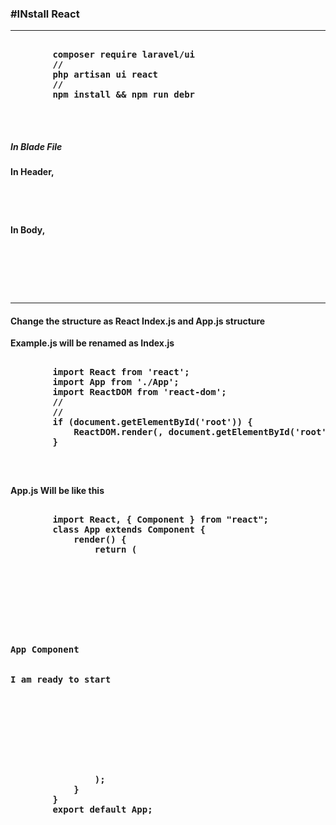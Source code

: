 <!DOCTYPE html>
<html lang="en">

<head>
    <meta charset="UTF-8">
    <meta http-equiv="X-UA-Compatible" content="IE=edge">
    <meta name="viewport" content="width=device-width, initial-scale=1.0">
    <title>Document</title>
</head>

<body>
    <h3>#INstall React</h3>
    <hr>
    <pre><b>
        composer require laravel/ui
        //
        php artisan ui react
        //
        npm install && npm run debr 
    </b></pre>
    <br>
    <h5>In Blade File</h5>
    <p><b>In Header,</b></p>
    <pre><b>
        <link href="/css/app.css" rel="stylesheet">
    </b></pre>
    <p><b>In Body,</b></p>
    <pre><b>
        <div id="example"></div>
        <script src="/js/app.js"></script>
    </b></pre>
        <hr>
    <h4>Change the structure as React Index.js and App.js structure</h4>
    <p><b>Example.js will be renamed as Index.js</b></p>
    <pre><b>
        import React from 'react';
        import App from './App';
        import ReactDOM from 'react-dom';
        //
        //
        if (document.getElementById('root')) {
            ReactDOM.render(<App />, document.getElementById('root'));
        }
    </b></pre>
    <br>
    <p><b>App.js Will be like this</b></p>
    <pre><b>
        import React, { Component } from "react";
        class App extends Component {
            render() {
                return (
                    <div className="container">
                        <div className="row justify-content-center">
                            <div className="col-md-8">
                                <div className="card">
                                    <div className="card-header">App Component</div>
                                    <div className="card-body">I am ready to start</div>
                                </div>
                            </div>
                        </div>
                    </div>
                );
            }
        }
        export default App;
    </b></pre>
</body>

</html>

